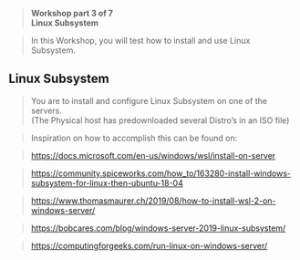 >   **Workshop part 3 of 7**  
>   **Linux Subsystem**

>   In this Workshop, you will test how to install and use Linux Subsystem.

Linux Subsystem
---------------

>   You are to install and configure Linux Subsystem on one of the servers.  
>   (The Physical host has predownloaded several Distro’s in an ISO file)

>   Inspiration on how to accomplish this can be found on:

>   <https://docs.microsoft.com/en-us/windows/wsl/install-on-server>

>   <https://community.spiceworks.com/how_to/163280-install-windows-subsystem-for-linux-then-ubuntu-18-04>

>   <https://www.thomasmaurer.ch/2019/08/how-to-install-wsl-2-on-windows-server/>

>   <https://bobcares.com/blog/windows-server-2019-linux-subsystem/>

>   <https://computingforgeeks.com/run-linux-on-windows-server/>
